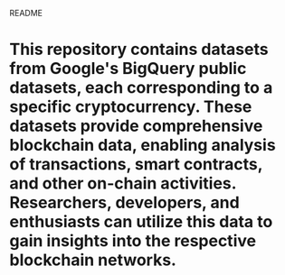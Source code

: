 README

# This repository contains datasets from Google's BigQuery public datasets, each corresponding to a specific cryptocurrency. These datasets provide comprehensive blockchain data, enabling analysis of transactions, smart contracts, and other on-chain activities. Researchers, developers, and enthusiasts can utilize this data to gain insights into the respective blockchain networks.
